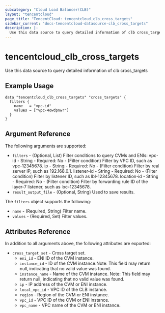 ```yaml
---
subcategory: "Cloud Load Balancer(CLB)"
layout: "tencentcloud"
page_title: "TencentCloud: tencentcloud_clb_cross_targets"
sidebar_current: "docs-tencentcloud-datasource-clb_cross_targets"
description: |-
  Use this data source to query detailed information of clb cross_targets
---
```


# tencentcloud_clb_cross_targets

Use this data source to query detailed information of clb cross_targets

## Example Usage

```hcl
data "tencentcloud_clb_cross_targets" "cross_targets" {
  filters {
    name   = "vpc-id"
    values = ["vpc-4owdpnwr"]
  }
}
```

## Argument Reference

The following arguments are supported:

* `filters` - (Optional, List) Filter conditions to query CVMs and ENIs: vpc-id - String - Required: No - (Filter condition) Filter by VPC ID, such as vpc-12345678. ip - String - Required: No - (Filter condition) Filter by real server IP, such as 192.168.0.1. listener-id - String - Required: No - (Filter condition) Filter by listener ID, such as lbl-12345678. location-id - String - Required: No - (Filter condition) Filter by forwarding rule ID of the layer-7 listener, such as loc-12345678.
* `result_output_file` - (Optional, String) Used to save results.

The `filters` object supports the following:

* `name` - (Required, String) Filter name.
* `values` - (Required, Set) Filter values.

## Attributes Reference

In addition to all arguments above, the following attributes are exported:

* `cross_target_set` - Cross target set.
  * `eni_id` - ENI ID of the CVM instance.
  * `instance_id` - ID of the CVM instance.Note: This field may return null, indicating that no valid value was found.
  * `instance_name` - Name of the CVM instance. Note: This field may return null, indicating that no valid value was found.
  * `ip` - IP address of the CVM or ENI instance.
  * `local_vpc_id` - VPC ID of the CLB instance.
  * `region` - Region of the CVM or ENI instance.
  * `vpc_id` - VPC ID of the CVM or ENI instance.
  * `vpc_name` - VPC name of the CVM or ENI instance.


